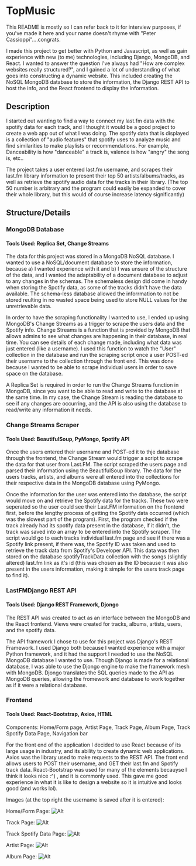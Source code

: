 # TopMusic

This README is mostly so I can refer back to it for interview purposes, if you've made it here and your name doesn't rhyme with "Peter Cassioppi"....congrats.

I made this project to get better with Python and Javascript, as well as gain experience with new (to me) technologies, including Django, MongoDB, and React. I wanted to answer the question I've always had "How are complex websites really structured?", and I gained a lot of understanding of what goes into constructing a dynamic website. This included creating the NoSQL MongoDB database to store the information, the Django REST API to host the info, and the React frontend to display the information.


## Description
I started out wanting to find a way to connect my last.fm data with the spotify data for each track, and I thought it would be a good project to create a web app out of what I was doing. The spotify data that is displayed is a collection of "audio features" that spotify uses to analyze music and find similarities to make playlists or recommendations. For example, Danceability is how "danceable" a track is, valence is how "angry" the song is, etc..

The project takes a user entered last.fm username, and scrapes their last.fm library information to present their top 50 artists/albums/tracks, as well as retrieve the spotify audio data for the tracks in their library. (The top 50 number is arbitrary and the program could easily be expanded to cover their whole library, but this would of course increase latency significantly)

## Structure/Details
### MongoDB Database
#### Tools Used: Replica Set, Change Streams

The data for this project was stored in a MongoDB NoSQL database. I wanted to use a NoSQL/document database to store the information, because a) I wanted experience with it and b) I was unsure of the structure of the data, and I wanted the adaptability of a document database to adjust to any changes in the schemas. The schemaless design did come in handy when storing the Spotify data, as some of the tracks didn't have the data available. The schema-less database allowed the inforrmation to not be stored reulting in no wasted space being used to store NULL values for the unretrievable data. 

In order to have the scraping functionality I wanted to use, I ended up using MongoDB's Change Streams as a trigger to scrape the users data and the Spotify info. Change Streams is a function that is provided by MongoDB that allows admins to see what changes are happening in their database, in real time. You can see details of each change made, including what data was just entered (like a username). I used this function to watch the "User" collection in the database and run the scraping script once a user POST-ed their username to the collection through the front end. This was done because I wanted to be able to scrape individual users in order to save space on the database.

A Replica Set is required in order to run the Change Streams function in MongoDB, since you want to be able to read and write to the database at the same time. In my case, the Change Stream is reading the database to see if any changes are occurring, and the API is also using the database to read/write any information it needs. 

### Change Streams Scraper
#### Tools Used: BeautifulSoup, PyMongo, Spotify API

Once the users entered their username and POST-ed it to thje database through the frontend, the Change Stream would trigger a script to scrape the data for that user from Last.FM. The script scraped the users page and parsed their information using the BeautifulSoup library. The data for the users tracks, artists, and albums were all entered into the collections for their respective data in the MongoDB database using PyMongo.

Once the information for the user was entered into the database, the script would move on and retrieve the Spotify data for the tracks. These two were seperated so the user could see their Last.FM information on the frontend first, before the lengthy process of getting the Spotify data occurred (which was the slowest part of the program). First, the program checked if the track already had its spotify data present in the database, if it didn't, the track was saved into an array to be entered into the Spotify scraper. The script would go to each tracks individual last.fm page and see if there was a Spotify link present, if there was, the Spotify ID was taken and used to retrieve the track data from Spotify's Developer API. This data was then stored on the database spotifyTrackData collection with the songs (slightly altered) last.fm link as it's id (this was chosen as the ID because it was also present in the users information, making it simple for the users track page to find it).

### LastFMDjango REST API
#### Tools Used: Django REST Framework, Djongo

The REST API was created to act as an interface between the MongoDB and the React frontend.
Views were created for tracks, albums, artists, users, and the spotify data.

The API framework I chose to use for this project was Django's REST Framework. I used Django both because I wanted experience with a major Python framework, and it had the support I needed to use the NoSQL MongoDB database I wanted to use. Though Django is made for a relational database, I was able to use the Djongo engine to make the framework mesh with MongoDB. Djongo translates the SQL queries made to the API as MongoDB queries, allowing the fromework and database to work together as if it were a relational database. 

### Frontend
#### Tools Used: React-Bootstrap, Axios, HTML

Components: Home/Form page, Artist Page, Track Page, Album Page, Track Spotify Data Page, Navigation bar

For the front end of the application I decided to use React because of its large usage in industry, and its ability to create dynamic web applications. Axios was the library used to make requests to the REST API. The front end allows users to POST their username, and GET their last.fm and Spotify track data. React-Bootstrap was used for many of the elements becauyse I think it looks nice :^) , and it is commonly used. This gave me good experience in what it is like to design a website so it is intuitive and looks good (and works lol).

Images (at the top right the username is saved after it is entered):

Home/Form Page:
![Alt](https://github.com/pcassioppi/TopMusic/blob/master/Screenshots/form.png)

Track Page:
![Alt](https://github.com/pcassioppi/TopMusic/blob/master/Screenshots/trackPage.png)

Track Spotify Data Page:
![Alt](https://github.com/pcassioppi/TopMusic/blob/master/Screenshots/SpotDataPage.png)

Artist Page:
![Alt](https://github.com/pcassioppi/TopMusic/blob/master/Screenshots/artistPage.png)

Album Page:
![Alt](https://github.com/pcassioppi/TopMusic/blob/master/Screenshots/albumPage.png)
